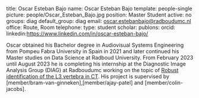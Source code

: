 title: Oscar Esteban Bajo
name: Oscar Esteban Bajo
template: people-single
picture: people/Oscar_Esteban_Bajo.jpg
position: Master Student
active: no
groups: diag
default_group: diag
email: oscar.estebanbajo@radboudumc.nl
office: Route, Room 
telephone:
type: student
scholar: 
publons: 
orcid: 
linkedin:https://www.linkedin.com/in/oscar-esteban-bajo/


Oscar obtained his Bachelor degree in Audiovisual Systems Engineering from Pompeu Fabra University in Spain in 2021 and later continued his Master studies on Data Science at Radboud University. From February 2023 until August 2023 he is completing his internship at the Diagnostic Image Analysis Group (DIAG) at Radboudumc working on the topic of [Robust identification of the L3 vertebra in CT](https://www.ai-for-health.nl/projects/l3/). His project is supervised by [member/bram-van-ginneken],[member/ajay-patel] and [member/colin-jacobs].

